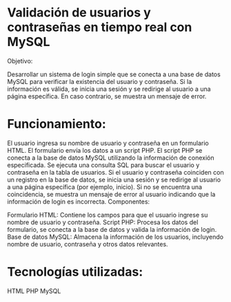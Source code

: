 # Validación de usuarios y contraseñas en tiempo real con MySQL

Objetivo:

Desarrollar un sistema de login simple que se conecta a una base de datos MySQL para verificar la existencia del usuario y contraseña. Si la información es válida, se inicia una sesión y se redirige al usuario a una página específica. En caso contrario, se muestra un mensaje de error.

# Funcionamiento:

El usuario ingresa su nombre de usuario y contraseña en un formulario HTML.
El formulario envía los datos a un script PHP.
El script PHP se conecta a la base de datos MySQL utilizando la información de conexión especificada.
Se ejecuta una consulta SQL para buscar el usuario y contraseña en la tabla de usuarios.
Si el usuario y contraseña coinciden con un registro en la base de datos, se inicia una sesión y se redirige al usuario a una página específica (por ejemplo, inicio).
Si no se encuentra una coincidencia, se muestra un mensaje de error al usuario indicando que la información de login es incorrecta.
Componentes:

Formulario HTML: Contiene los campos para que el usuario ingrese su nombre de usuario y contraseña.
Script PHP: Procesa los datos del formulario, se conecta a la base de datos y valida la información de login.
Base de datos MySQL: Almacena la información de los usuarios, incluyendo nombre de usuario, contraseña y otros datos relevantes.
 # Tecnologías utilizadas:

HTML
PHP
MySQL
